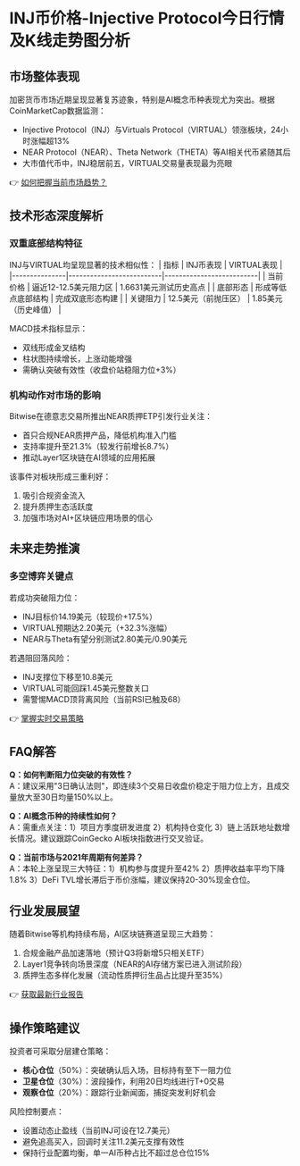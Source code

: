 # INJ币价格-Injective Protocol今日行情及K线走势图分析

## 市场整体表现
加密货币市场近期呈现显著复苏迹象，特别是AI概念币种表现尤为突出。根据CoinMarketCap数据监测：
- Injective Protocol（INJ）与Virtuals Protocol（VIRTUAL）领涨板块，24小时涨幅超13%
- NEAR Protocol（NEAR）、Theta Network（THETA）等AI相关代币紧随其后
- 大市值代币中，INJ稳居前五，VIRTUAL交易量表现最为亮眼

👉 [如何把握当前市场趋势？](https://bit.ly/okx_welcome)

## 技术形态深度解析
### 双重底部结构特征
INJ与VIRTUAL均呈现显著的技术相似性：
| 指标          | INJ币表现                | VIRTUAL表现              |
|---------------|--------------------------|--------------------------|
| 当前价格      | 逼近12-12.5美元阻力区    | 1.6631美元测试历史高点   |
| 底部形态      | 形成等低点底部结构        | 完成双底形态构建         |
| 关键阻力      | 12.5美元（前抛压区）     | 1.85美元（历史峰值）     |

MACD技术指标显示：
- 双线形成金叉结构
- 柱状图持续增长，上涨动能增强
- 需确认突破有效性（收盘价站稳阻力位+3%）

### 机构动作对市场的影响
Bitwise在德意志交易所推出NEAR质押ETP引发行业关注：
- 首只合规NEAR质押产品，降低机构准入门槛
- 支持率提升至21.3%（较发行前增长8.7%）
- 推动Layer1区块链在AI领域的应用拓展

该事件对板块形成三重利好：
1. 吸引合规资金流入
2. 提升质押生态活跃度
3. 加强市场对AI+区块链应用场景的信心

## 未来走势推演
### 多空博弈关键点
若成功突破阻力位：
- INJ目标价14.19美元（较现价+17.5%）
- VIRTUAL预期达2.20美元（+32.3%涨幅）
- NEAR与Theta有望分别测试2.80美元/0.90美元

若遇阻回落风险：
- INJ支撑位下移至10.8美元
- VIRTUAL可能回踩1.45美元整数关口
- 需警惕MACD顶背离风险（当前RSI已触及68）

👉 [掌握实时交易策略](https://bit.ly/okx_welcome)

## FAQ解答
**Q：如何判断阻力位突破的有效性？**  
A：建议采用"3日确认法则"，即连续3个交易日收盘价稳定于阻力位上方，且成交量放大至30日均量150%以上。

**Q：AI概念币种的持续性如何？**  
A：需重点关注：1）项目方季度研发进度 2）机构持仓变化 3）链上活跃地址数增长情况。建议跟踪CoinGecko AI板块指数进行交叉验证。

**Q：当前市场与2021年周期有何差异？**  
A：本轮上涨呈现三大特征：1）机构参与度提升至42% 2）质押收益率平均下降1.8% 3）DeFi TVL增长滞后于币价涨幅，建议保持20-30%现金仓位。

## 行业发展展望
随着Bitwise等机构持续布局，AI区块链赛道呈现三大趋势：
1. 合规金融产品加速落地（预计Q3将新增5只相关ETF）
2. Layer1竞争转向场景深度（NEAR的AI存储方案已进入测试阶段）
3. 质押生态多样化发展（流动性质押衍生品占比提升至35%）

👉 [获取最新行业报告](https://bit.ly/okx_welcome)

## 操作策略建议
投资者可采取分层建仓策略：
- **核心仓位**（50%）：突破确认后入场，目标持有至下一阻力位
- **卫星仓位**（30%）：波段操作，利用20日均线进行T+0交易
- **观察仓位**（20%）：跟踪行业新闻面，捕捉突发利好机会

风险控制要点：
- 设置动态止盈线（当前INJ可设在12.7美元）
- 避免追高买入，回调时关注11.2美元支撑有效性
- 保持行业配置均衡，单一AI币种占比不超过总仓位15%